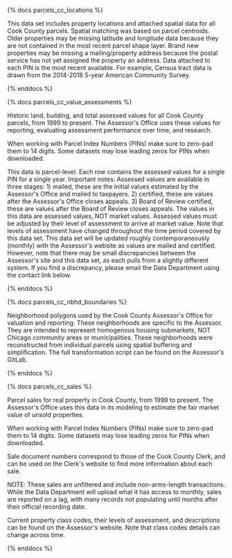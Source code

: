 {% docs parcels_cc_locations %}

This data set includes property locations and attached spatial data for all Cook County parcels. Spatial matching was based on parcel centroids. Older properties may be missing latitude and longitude data because they are not contained in the most recent parcel shape layer. Brand new properties may be missing a mailing/property address because the postal service has not yet assigned the property an address. Data attached to each PIN is the most recent available. For example, Census tract data is drawn from the 2014-2018 5-year American Community Survey.

{% enddocs %}

{% docs parcels_cc_value_assessments %}

Historic land, building, and total assessed values for all Cook County parcels, from 1999 to present. The Assessor's Office uses these values for reporting, evaluating assessment performance over time, and research.

When working with Parcel Index Numbers (PINs) make sure to zero-pad them to 14 digits. Some datasets may lose leading zeros for PINs when downloaded.

This data is parcel-level. Each row contains the assessed values for a single PIN for a single year. Important notes:
Assessed values are available in three stages: 1) mailed, these are the initial values estimated by the Assessor's Office and mailed to taxpayers. 2) certified, these are values after the Assessor's Office closes appeals. 3) Board of Review certified, these are values after the Board of Review closes appeals.
The values in this data are assessed values, NOT market values. Assessed values must be adjusted by their level of assessment to arrive at market value. Note that levels of assessment have changed throughout the time period covered by this data set.
This data set will be updated roughly contemporaneously (monthly) with the Assessor's website as values are mailed and certified. However, note that there may be small discrepancies between the Assessor's site and this data set, as each pulls from a slightly different system. If you find a discrepancy, please email the Data Department using the contact link below.

{% enddocs %}

{% docs parcels_cc_nbhd_boundaries %}

Neighborhood polygons used by the Cook County Assessor's Office for valuation and reporting. These neighborhoods are specific to the Assessor. They are intended to represent homogenous housing submarkets, NOT Chicago community areas or municipalities.
These neighborhoods were reconstructed from individual parcels using spatial buffering and simplification. The full transformation script can be found on the Assessor's GitLab.

{% enddocs %}

{% docs parcels_cc_sales %}

Parcel sales for real property in Cook County, from 1999 to present. The Assessor's Office uses this data in its modeling to estimate the fair market value of unsold properties.

When working with Parcel Index Numbers (PINs) make sure to zero-pad them to 14 digits.
Some datasets may lose leading zeros for PINs when downloaded.

Sale document numbers correspond to those of the Cook County Clerk, and can be used on the Clerk's website to find more information about each sale.

NOTE: These sales are unfiltered and include non-arms-length transactions. While the Data Department will upload what it has access to monthly, sales are reported on a lag, with many records not populating until months after their official recording date.

Current property class codes, their levels of assessment, and descriptions can be found on the Assessor's website. Note that class codes details can change across time.

{% enddocs %}